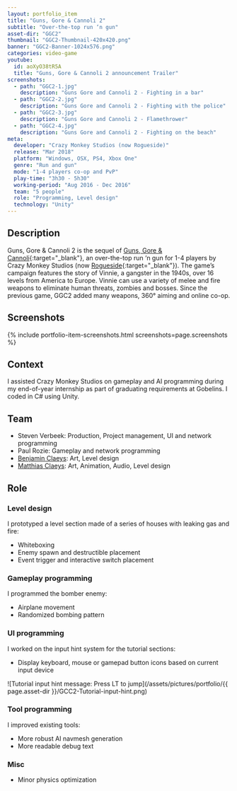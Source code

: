 ```yaml
---
layout: portfolio_item
title: "Guns, Gore & Cannoli 2"
subtitle: "Over-the-top run ‘n gun"
asset-dir: "GGC2"
thumbnail: "GGC2-Thumbnail-420x420.png"
banner: "GGC2-Banner-1024x576.png"
categories: video-game
youtube:
  id: aoXyO38tR5A
  title: "Guns, Gore & Cannoli 2 announcement Trailer"
screenshots:
  - path: "GGC2-1.jpg"
    description: "Guns Gore and Cannoli 2 - Fighting in a bar"
  - path: "GGC2-2.jpg"
    description: "Guns Gore and Cannoli 2 - Fighting with the police"
  - path: "GGC2-3.jpg"
    description: "Guns Gore and Cannoli 2 - Flamethrower"
  - path: "GGC2-4.jpg"
    description: "Guns Gore and Cannoli 2 - Fighting on the beach"
meta:
  developer: "Crazy Monkey Studios (now Rogueside)"
  release: "Mar 2018"
  platform: "Windows, OSX, PS4, Xbox One"
  genre: "Run and gun"
  mode: "1-4 players co-op and PvP"
  play-time: "3h30 - 5h30"
  working-period: "Aug 2016 - Dec 2016"
  team: "5 people"
  role: "Programming, Level design"
  technology: "Unity"
---
```


## Description

Guns, Gore & Cannoli 2 is the sequel of [Guns, Gore & Cannoli](https://www.rogueside.com/guns-gore-and-cannoli/){:target="_blank"}, an over-the-top run ‘n gun for 1-4 players by Crazy Monkey Studios (now [Rogueside](https://www.rogueside.com/){:target="_blank"}). The game’s campaign features the story of Vinnie, a gangster in the 1940s, over 16 levels from America to Europe. Vinnie can use a variety of melee and fire weapons to eliminate human threats, zombies and bosses. Since the previous game, GGC2 added many weapons, 360° aiming and online co-op.

## Screenshots

{% include portfolio-item-screenshots.html screenshots=page.screenshots %}

## Context

I assisted Crazy Monkey Studios on gameplay and AI programming during my end-of-year internship as part of graduating requirements at Gobelins. I coded in C# using Unity.

## Team

- Steven Verbeek: Production, Project management, UI and network programming
- Paul Rozie: Gameplay and network programming
- [Benjamin Claeys](http://claeysbrothers.be/): Art, Level design
- [Matthias Claeys](http://claeysbrothers.be/): Art, Animation, Audio, Level design

## Role

### Level design

I prototyped a level section made of a series of houses with leaking gas and fire:

- Whiteboxing
- Enemy spawn and destructible placement
- Event trigger and interactive switch placement

### Gameplay programming

I programmed the bomber enemy:

- Airplane movement
- Randomized bombing pattern

### UI programming

I worked on the input hint system for the tutorial sections:

- Display keyboard, mouse or gamepad button icons based on current input device

![Tutorial input hint message: Press LT to jump](/assets/pictures/portfolio/{{ page.asset-dir }}/GCC2-Tutorial-input-hint.png)

### Tool programming

I improved existing tools:

- More robust AI navmesh generation
- More readable debug text

### Misc

- Minor physics optimization